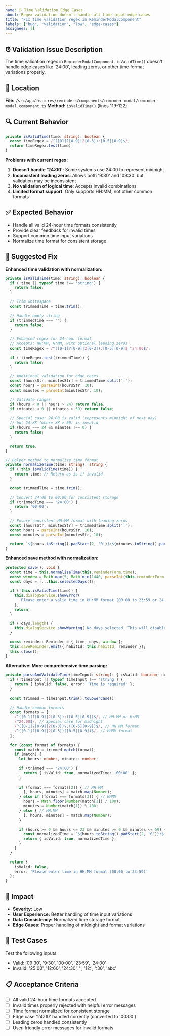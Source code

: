 ```yaml
---
name: ⏰ Time Validation Edge Cases
about: Regex validation doesn't handle all time input edge cases
title: "Fix time validation regex in ReminderModalComponent"
labels: ["bug", "validation", "low", "edge-cases"]
assignees: []
---
```


## ⏰ Validation Issue Description

The time validation regex in `ReminderModalComponent.isValidTime()` doesn't handle edge cases like '24:00', leading zeros, or other time format variations properly.

## 📍 Location

**File:** `/src/app/features/reminders/components/reminder-modal/reminder-modal.component.ts`
**Method:** `isValidTime()` (lines 119-122)

## 🔍 Current Behavior

```typescript
private isValidTime(time: string): boolean {
  const timeRegex = /^([01]?[0-9]|2[0-3]):[0-5][0-9]$/;
  return timeRegex.test(time);
}
```

**Problems with current regex:**
1. **Doesn't handle '24:00'**: Some systems use 24:00 to represent midnight
2. **Inconsistent leading zeros**: Allows both '9:30' and '09:30' but validation may be inconsistent
3. **No validation of logical time**: Accepts invalid combinations
4. **Limited format support**: Only supports HH:MM, not other common formats

## ✅ Expected Behavior

- Handle all valid 24-hour time formats consistently
- Provide clear feedback for invalid times
- Support common time input variations
- Normalize time format for consistent storage

## 🔧 Suggested Fix

**Enhanced time validation with normalization:**

```typescript
private isValidTime(time: string): boolean {
  if (!time || typeof time !== 'string') {
    return false;
  }

  // Trim whitespace
  const trimmedTime = time.trim();
  
  // Handle empty string
  if (trimmedTime === '') {
    return false;
  }

  // Enhanced regex for 24-hour format
  // Accepts: HH:MM, H:MM, with optional leading zeros
  const timeRegex = /^([0-1]?[0-9]|2[0-3]):[0-5][0-9]$|^24:00$/;
  
  if (!timeRegex.test(trimmedTime)) {
    return false;
  }

  // Additional validation for edge cases
  const [hoursStr, minutesStr] = trimmedTime.split(':');
  const hours = parseInt(hoursStr, 10);
  const minutes = parseInt(minutesStr, 10);

  // Validate ranges
  if (hours < 0 || hours > 24) return false;
  if (minutes < 0 || minutes > 59) return false;
  
  // Special case: 24:00 is valid (represents midnight of next day)
  // but 24:XX (where XX > 00) is invalid
  if (hours === 24 && minutes !== 0) {
    return false;
  }

  return true;
}

// Helper method to normalize time format
private normalizeTime(time: string): string {
  if (!this.isValidTime(time)) {
    return time; // Return as-is if invalid
  }

  const trimmedTime = time.trim();
  
  // Convert 24:00 to 00:00 for consistent storage
  if (trimmedTime === '24:00') {
    return '00:00';
  }

  // Ensure consistent HH:MM format with leading zeros
  const [hoursStr, minutesStr] = trimmedTime.split(':');
  const hours = parseInt(hoursStr, 10);
  const minutes = parseInt(minutesStr, 10);

  return `${hours.toString().padStart(2, '0')}:${minutes.toString().padStart(2, '0')}`;
}
```

**Enhanced save method with normalization:**

```typescript
protected save(): void {
  const time = this.normalizeTime(this.reminderForm.time);
  const window = Math.max(5, Math.min(1440, parseInt(this.reminderForm.window.toString(), 10) || 120));
  const days = [...this.selectedDays()];

  if (!this.isValidTime(time)) {
    this.dialogService.showError(
      'Please enter a valid time in HH:MM format (00:00 to 23:59 or 24:00)'
    );
    return;
  }

  if (!days.length) {
    this.dialogService.showWarning('No days selected. This will disable reminders for this habit.');
  }

  const reminder: Reminder = { time, days, window };
  this.saveReminder.emit({ habitId: this.habitId, reminder });
  this.close();
}
```

**Alternative: More comprehensive time parsing:**

```typescript
private parseAndValidateTime(timeInput: string): { isValid: boolean; normalizedTime?: string; error?: string } {
  if (!timeInput || typeof timeInput !== 'string') {
    return { isValid: false, error: 'Time is required' };
  }

  const trimmed = timeInput.trim().toLowerCase();
  
  // Handle common formats
  const formats = [
    /^([0-1]?[0-9]|2[0-3]):([0-5][0-9])$/, // HH:MM or H:MM
    /^24:00$/, // Special case for midnight
    /^([0-1]?[0-9]|2[0-3])\.([0-5][0-9])$/, // HH.MM format
    /^([0-1]?[0-9]|2[0-3])([0-5][0-9])$/, // HHMM format
  ];

  for (const format of formats) {
    const match = trimmed.match(format);
    if (match) {
      let hours: number, minutes: number;
      
      if (trimmed === '24:00') {
        return { isValid: true, normalizedTime: '00:00' };
      }
      
      if (format === formats[2]) { // HH.MM
        [, hours, minutes] = match.map(Number);
      } else if (format === formats[3]) { // HHMM
        hours = Math.floor(Number(match[1]) / 100);
        minutes = Number(match[1]) % 100;
      } else { // HH:MM
        [, hours, minutes] = match.map(Number);
      }

      if (hours >= 0 && hours <= 23 && minutes >= 0 && minutes <= 59) {
        const normalizedTime = `${hours.toString().padStart(2, '0')}:${minutes.toString().padStart(2, '0')}`;
        return { isValid: true, normalizedTime };
      }
    }
  }

  return { 
    isValid: false, 
    error: 'Please enter time in HH:MM format (00:00 to 23:59)' 
  };
}
```

## 🚨 Impact

- **Severity:** Low
- **User Experience:** Better handling of time input variations
- **Data Consistency:** Normalized time storage format
- **Edge Cases:** Proper handling of midnight and format variations

## 🧪 Test Cases

Test the following inputs:
- Valid: '09:30', '9:30', '00:00', '23:59', '24:00'
- Invalid: '25:00', '12:60', '24:30', '', '12:', ':30', 'abc'

## 📋 Acceptance Criteria

- [ ] All valid 24-hour time formats accepted
- [ ] Invalid times properly rejected with helpful error messages
- [ ] Time format normalized for consistent storage
- [ ] Edge case '24:00' handled correctly (converted to '00:00')
- [ ] Leading zeros handled consistently
- [ ] User-friendly error messages for invalid formats
